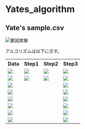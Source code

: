 # Yates_algorithm




<h2>Yate's sample.csv</h2>
<img src="https://latex.codecogs.com/gif.latex?2^{3}">要因実験

アルゴリズムは以下に示す。


<table>
<tr>
<th>Data</th><th>Step1</th><th>Step2</th><th>Step3</th>
</tr>
<tr>
<td><img src="https://latex.codecogs.com/gif.latex?y_{(1)}"></td>
<td><img src="https://latex.codecogs.com/gif.latex?y_{(1)}&space;&plus;&space;y_{a}"></td>
<td><img src="https://latex.codecogs.com/gif.latex?y_{(1)}&space;&plus;&space;y_{a}&space;&plus;&space;y_{b}&space;&plus;&space;y_{ab}"> </td>
<td><img src="https://latex.codecogs.com/gif.latex?y_{(1)}&space;&plus;&space;y_{a}&space;&plus;&space;y_{b}&space;&plus;&space;y_{ab}&space;&plus;&space;y_{c}&space;&plus;&space;y_{ac}&space;&plus;&space;y_{bc}&space;&plus;&space;y_{abc}"></td>
</tr>
<tr>
<td><img src="https://latex.codecogs.com/gif.latex?y_{a}"></td>
<td><img src="https://latex.codecogs.com/gif.latex?y_{a}&space;&plus;&space;y_{ab}"></td>
<td><img src="https://latex.codecogs.com/gif.latex?y_{c}&space;&plus;&space;y_{ac}&space;&plus;&space;y_{bc}&space;&plus;&space;y_{abc}"></td>
<td><img src="https://latex.codecogs.com/gif.latex?y_{a}&space;-&space;y_{(1)}&space;&plus;&space;y_{ab}&space;-&space;y_{b}&space;&plus;&space;y_{ac}&space;-&space;y_{c}&space;&plus;&space;y_{abc}&space;-&space;y_{bc}"></td>
</tr>
<tr>
<td><img src="https://latex.codecogs.com/gif.latex?y_{b}"></td>
<td><img src=""></td>
<td><img src=""></td>
<td><img src="https://latex.codecogs.com/gif.latex?y_{b}&space;&plus;&space;y_{ab}&space;-&space;y_{(1)}&space;-&space;y_{a}&space;&plus;&space;y_{bc}&space;&plus;&space;y_{abc}&space;-&space;y_{c}&space;-&space;y_{ac}"></td>
</tr>
<tr>
<td><img src="https://latex.codecogs.com/gif.latex?y_{ab}"></td>
<td><img src=""></td>
<td><img src=""></td>
<td><img src="https://latex.codecogs.com/gif.latex?y_{ab}&space;-&space;y_{b}&space;-&space;y_{a}&space;&plus;&space;y_{(1)}&space;&plus;&space;y_{abc}&space;-&space;y_{bc}&space;-&space;y_{ac}&space;&plus;&space;y_{c}"></td>
</tr>
<tr>
<td><img src="https://latex.codecogs.com/gif.latex?y_{c}"></td>
<td><img src=""></td>
<td><img src=""></td>
<td><img src="https://latex.codecogs.com/gif.latex?y_{c}&space;&plus;&space;y_{ac}&space;&plus;&space;y_{bc}&space;&plus;&space;y_{abc}&space;-&space;y_{(1)}&space;-&space;y_{a}&space;-&space;y_{}&space;&plus;&space;y_{ab}"></td>
</tr>
<tr>
<td><img src="https://latex.codecogs.com/gif.latex?y_{ac}"></td>
<td><img src=""></td>
<td><img src=""></td>
<td><img src="https://latex.codecogs.com/gif.latex?y_{ac}&space;-&space;y_{c}&space;&plus;&space;y_{abc}&space;-&space;y_{bc}&space;-&space;y_{a}&space;&plus;&space;y_{(1)}&space;-&space;y_{ab}&space;&plus;&space;y_{b}"></td>
</tr>
<tr>
<td><img src="https://latex.codecogs.com/gif.latex?y_{bc}"></td>
<td><img src=""></td>
<td><img src=""></td>
<td><img src="https://latex.codecogs.com/gif.latex?y_{bc}&space;&plus;&space;y_{abc}&space;-&space;y_{c}&space;-&space;y_{ac}&space;-&space;y_{b}&space;-&space;y_{ab}&space;&plus;&space;y_{(1)}&space;&plus;&space;y_{a}"></td>
</tr>
<tr>
<td><img src="https://latex.codecogs.com/gif.latex?y_{abc}"></td>
<td><img src=""></td>
<td><img src=""></td>
<td><img src="https://latex.codecogs.com/gif.latex?y_{abc}&space;-&space;y_{bc}&space;-&space;y_{ac}&space;&plus;&space;y_{c}&space;-&space;y_{ab}&space;&plus;&space;y_{b}&space;&plus;&space;y_{a}&space;-&space;y_{(1)}"></td>
</tr>
</table>
